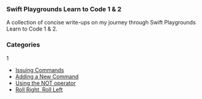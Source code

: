 ### Swift Playgrounds Learn to Code 1 & 2

A collection of concise write-ups on my journey through Swift Playgrounds Learn to Code 1 & 2.

### Categories

1
* [Issuing Commands](Issuing%20Commands/issuingCommands.md)
* [Adding a New Command](Adding%20a%20New%20Command/addingANewCommand.md)
* [Using the NOT operator](Using%20the%20NOT%20Operator/usingTheNotOperator.md)
* [Roll Right, Roll Left](Roll%20Right%20Roll%20Left/rollRightRollLeft.md)
